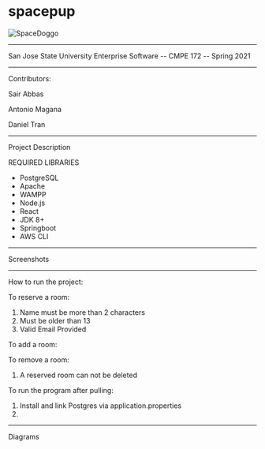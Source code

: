 # spacepup
![SpaceDoggo](https://user-images.githubusercontent.com/39139814/117551180-4d16f600-aff9-11eb-8dc6-f20cf144ce1f.png)

------------------------------------------------------------------
San Jose State University
Enterprise Software -- CMPE 172 -- Spring 2021

------------------------------------------------------------------
Contributors:

Sair Abbas

Antonio Magana

Daniel Tran

------------------------------------------------------------------
Project Description

REQUIRED LIBRARIES
- PostgreSQL
- Apache
- WAMPP
- Node.js
- React
- JDK 8+
- Springboot
- AWS CLI 

------------------------------------------------------------------
Screenshots



------------------------------------------------------------------
How to run the project:

To reserve a room:
1) Name must be more than 2 characters
2) Must be older than 13
3) Valid Email Provided

To add a room:

To remove a room:
1) A reserved room can not be deleted

To run the program after pulling:
1) Install and link Postgres via application.properties
2) 
------------------------------------------------------------------
Diagrams

